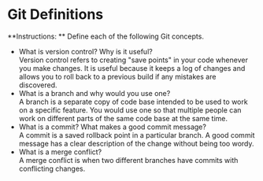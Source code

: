 # Git Definitions

**Instructions: ** Define each of the following Git concepts.

* What is version control?  Why is it useful?  
Version control refers to creating "save points" in your code whenever you make changes. It is useful because it keeps a log of changes and allows you to roll back to a previous build if any mistakes are discovered. 
* What is a branch and why would you use one?  
A branch is a separate copy of code base intended to be used to work on a specific feature. You would use one so that multiple people can work on different parts of the same code base at the same time.
* What is a commit? What makes a good commit message?  
A commit is a saved rollback point in a particular branch. A good commit message has a clear description of the change without being too wordy.
* What is a merge conflict?  
A merge conflict is when two different branches have commits with conflicting changes. 